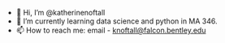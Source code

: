- 👋 Hi, I’m @katherinenoftall
- 🌱 I’m currently learning data science and python in MA 346.
- 📫 How to reach me: email - knoftall@falcon.bentley.edu

<!---
katherinenoftall/katherinenoftall is a ✨ special ✨ repository because its `README.md` (this file) appears on your GitHub profile.
You can click the Preview link to take a look at your changes.
--->
